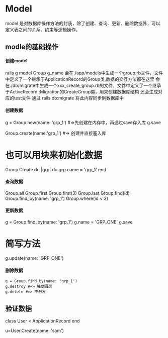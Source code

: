 # Model

  model 是对数据库操作方法的封装，除了创建、查询、更新、删除数据外，可以定义表之间的关系、约束等逻辑操作。
  
## modle的基础操作

#### 创建model

  rails g model Group g_name
  会在./app/models中生成一个group.rb文件，文件中定义了一个继承于ApplicationRecord的Group类,数据的交互方法都在这里
  会在./db/migrate中生成一个xxx_create_group.rb的文件，文件中定义了一个继承于ActiveRecord::Migration的CreateGroup类，用来创建数据库结构
  还会生成对应的test文件
  通过 rails db:migrate 将此内容同步到数据库中
  
#### 创建数据

  g = Group.new(name: 'grp_1') #=>先创建在内存中，再通过save存入库
  g.save
  
  Group.create(name:'grp_1') #=> 创建并直接塞入库
  
  # 也可以用块来初始化数据
  Group.Create do |grp| do
    grp.name = 'grp_1'
  end
  
#### 查询数据

  Group.all
  Group.first
  Group.first(3)
  Group.last
  Group.find(id)
  Group.find_by(name: 'grp_1')
  Group.where(id < 3)
  
#### 更新数据

  g = Group.find_by(name: 'grp_1')
  g.name = 'GRP_ONE'
  g.save
  # 简写方法
  g.update(name: 'GRP_ONE')
  
#### 删除数据
  
    g = Group.find_by(name: 'grp_1')
    g.destroy #=> 触发回调
    g.delete #=> 不触发
    
    
## 验证数据

  class User < ApplicationRecord
  end
  
  u=User.Create(name: 'sam')
  
  
  

